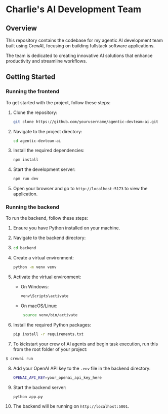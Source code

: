 # Charlie's AI Development Team

## Overview
This repository contains the codebase for my agentic AI development team built using CrewAI, focusing on building fullstack software applications. 

The team is dedicated to creating innovative AI solutions that enhance productivity and streamline workflows.

## Getting Started
### Running the frontend
To get started with the project, follow these steps:

1. Clone the repository:
   ```bash
   git clone https://github.com/yourusername/agentic-devteam-ai.git
   ```

2. Navigate to the project directory:
   ```bash
   cd agentic-devteam-ai
   ```

3. Install the required dependencies:
   ```bash
   npm install
   ```

4. Start the development server:
   ```bash
   npm run dev
   ```
5. Open your browser and go to `http://localhost:5173` to view the application.

### Running the backend
To run the backend, follow these steps:
1. Ensure you have Python installed on your machine.
2. Navigate to the backend directory:
3. ```bash
   cd backend
   ```
4. Create a virtual environment:
   ```bash
   python -m venv venv
   ```
5. Activate the virtual environment:
   - On Windows:
     ```bash
     venv\Scripts\activate
     ```
   - On macOS/Linux:
     ```bash
      source venv/bin/activate
      ```
6. Install the required Python packages:
    ```bash
   pip install -r requirements.txt
   ```

7. To kickstart your crew of AI agents and begin task execution, run this from the root folder of your project:

```bash
$ crewai run
```

8. Add your OpenAI API key to the `.env` file in the backend directory:
   ```bash
   OPENAI_API_KEY=your_openai_api_key_here
   ```

9. Start the backend server:
   ```bash
   python app.py
   ```
10. The backend will be running on `http://localhost:5001`.

